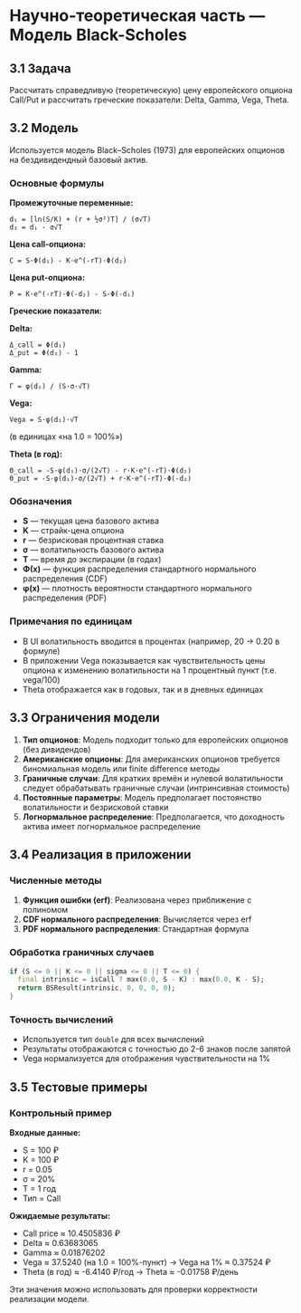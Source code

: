 # Научно-теоретическая часть — Модель Black-Scholes

## 3.1 Задача

Рассчитать справедливую (теоретическую) цену европейского опциона Call/Put и рассчитать греческие показатели: Delta, Gamma, Vega, Theta.

## 3.2 Модель

Используется модель Black–Scholes (1973) для европейских опционов на бездивидендный базовый актив.

### Основные формулы

**Промежуточные переменные:**
```
d₁ = [ln(S/K) + (r + ½σ²)T] / (σ√T)
d₂ = d₁ - σ√T
```

**Цена call-опциона:**
```
C = S·Φ(d₁) - K·e^(-rT)·Φ(d₂)
```

**Цена put-опциона:**
```
P = K·e^(-rT)·Φ(-d₂) - S·Φ(-d₁)
```

**Греческие показатели:**

**Delta:**
```
Δ_call = Φ(d₁)
Δ_put = Φ(d₁) - 1
```

**Gamma:**
```
Γ = φ(d₁) / (S·σ·√T)
```

**Vega:**
```
Vega = S·φ(d₁)·√T
```
(в единицах «на 1.0 = 100%»)

**Theta (в год):**
```
Θ_call = -S·φ(d₁)·σ/(2√T) - r·K·e^(-rT)·Φ(d₂)
Θ_put = -S·φ(d₁)·σ/(2√T) + r·K·e^(-rT)·Φ(-d₂)
```

### Обозначения

- **S** — текущая цена базового актива
- **K** — страйк-цена опциона
- **r** — безрисковая процентная ставка
- **σ** — волатильность базового актива
- **T** — время до экспирации (в годах)
- **Φ(x)** — функция распределения стандартного нормального распределения (CDF)
- **φ(x)** — плотность вероятности стандартного нормального распределения (PDF)

### Примечания по единицам

- В UI волатильность вводится в процентах (например, 20 → 0.20 в формуле)
- В приложении Vega показывается как чувствительность цены опциона к изменению волатильности на 1 процентный пункт (т.е. vega/100)
- Theta отображается как в годовых, так и в дневных единицах

## 3.3 Ограничения модели

1. **Тип опционов**: Модель подходит только для европейских опционов (без дивидендов)
2. **Американские опционы**: Для американских опционов требуется биномиальная модель или finite difference методы
3. **Граничные случаи**: Для кратких времён и нулевой волатильности следует обрабатывать граничные случаи (интринсивная стоимость)
4. **Постоянные параметры**: Модель предполагает постоянство волатильности и безрисковой ставки
5. **Логнормальное распределение**: Предполагается, что доходность актива имеет логнормальное распределение

## 3.4 Реализация в приложении

### Численные методы

1. **Функция ошибки (erf)**: Реализована через приближение с полиномом
2. **CDF нормального распределения**: Вычисляется через erf
3. **PDF нормального распределения**: Стандартная формула

### Обработка граничных случаев

```dart
if (S <= 0 || K <= 0 || sigma <= 0 || T <= 0) {
  final intrinsic = isCall ? max(0.0, S - K) : max(0.0, K - S);
  return BSResult(intrinsic, 0, 0, 0, 0);
}
```

### Точность вычислений

- Используется тип `double` для всех вычислений
- Результаты отображаются с точностью до 2-6 знаков после запятой
- Vega нормализуется для отображения чувствительности на 1%

## 3.5 Тестовые примеры

### Контрольный пример

**Входные данные:**
- S = 100 ₽
- K = 100 ₽  
- r = 0.05
- σ = 20%
- T = 1 год
- Тип = Call

**Ожидаемые результаты:**
- Call price ≈ 10.4505836 ₽
- Delta ≈ 0.63683065
- Gamma ≈ 0.01876202
- Vega ≈ 37.5240 (на 1.0 = 100%-пункт) → Vega на 1% ≈ 0.37524 ₽
- Theta (в год) ≈ -6.4140 ₽/год → Theta ≈ -0.01758 ₽/день

Эти значения можно использовать для проверки корректности реализации модели.
